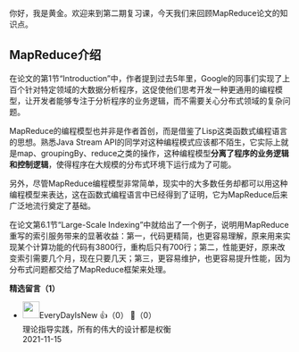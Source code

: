 你好，我是黄金。欢迎来到第二期复习课，今天我们来回顾MapReduce论文的知识点。

## MapReduce介绍

在论文的第1节“Introduction”中，作者提到过去5年里，Google的同事们实现了上百个针对特定领域的大数据分析程序，这促使他们思考开发一种更通用的编程模型，让开发者能够专注于分析程序的业务逻辑，而不需要关心分布式领域的复杂问题。

MapReduce的编程模型也并非是作者首创，而是借鉴了Lisp这类函数式编程语言的思想。熟悉Java Stream API的同学对这种编程模式应该都不陌生，它实际上就是map、groupingBy、reduce之类的操作，这种编程模型**分离了程序的业务逻辑和控制逻辑**，使得程序在大规模的分布式环境下运行成为了可能。

另外，尽管MapReduce编程模型非常简单，现实中的大多数任务却都可以用这种编程模型来表达，这在函数式编程语言中已经得到了证明，它为MapReduce后来广泛地流行奠定了基础。

在论文第6.1节“Large-Scale Indexing”中就给出了一个例子，说明用MapReduce重写的索引服务带来的显著收益：第一，代码更精简，也更容易理解，原来用来实现某个计算功能的代码有3800行，重构后只有700行；第二，性能更好，原来改变索引需要几个月，现在只要几天；第三，更容易维护，也更容易提升性能，因为分布式问题都交给了MapReduce框架来处理。
<div><strong>精选留言（1）</strong></div><ul>
<li><img src="https://static001.geekbang.org/account/avatar/00/14/18/3e/f8632713.jpg" width="30px"><span>EveryDayIsNew</span> 👍（0） 💬（0）<div>理论指导实践，所有的伟大的设计都是权衡</div>2021-11-15</li><br/>
</ul>